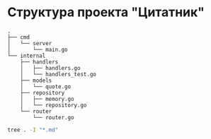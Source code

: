 # Структура проекта "Цитатник"
```
.
├── cmd
│   └── server
│       └── main.go
└── internal
    ├── handlers
    │   ├── handlers.go
    │   └── handlers_test.go
    ├── models
    │   └── quote.go
    ├── repository
    │   ├── memory.go
    │   └── repository.go
    └── router
        └── router.go
```

```bash
tree . -I "*.md"
```